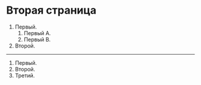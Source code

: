 # Вторая страница

1. Первый.
    1. Первый А.
    1. Первый B.
2. Второй.
---
1. Первый.
1. Второй.
1. Третий.
```